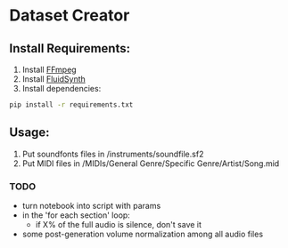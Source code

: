 # Dataset Creator

## Install Requirements:

1. Install [FFmpeg](https://www.ffmpeg.org/)
2. Install [FluidSynth](https://www.fluidsynth.org/)
3. Install dependencies:

```bash
pip install -r requirements.txt
```

## Usage:

1. Put soundfonts files in /instruments/soundfile.sf2
2. Put MIDI files in /MIDIs/General Genre/Specific Genre/Artist/Song.mid

### TODO
- turn notebook into script with params
- in the 'for each section' loop:
    - if X% of the full audio is silence, don't save it
- some post-generation volume normalization among all audio files
